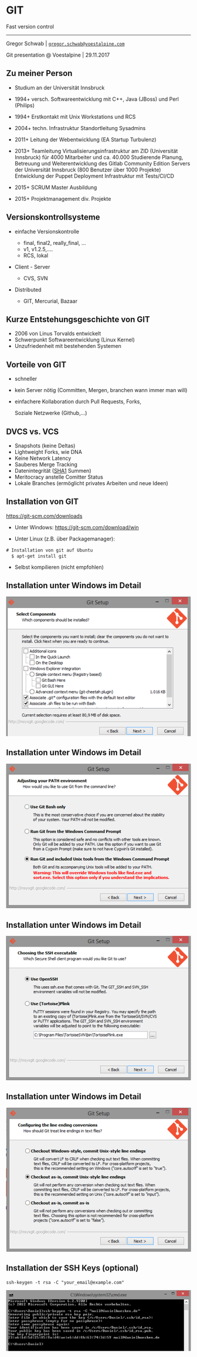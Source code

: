 # GIT

Fast version control

* * *

Gregor Schwab | [`gregor.schwab@voestalpine.com`](mailto:gregor.schwab@voestalpine.com)

Git presentation @ Voestalpine | 29.11.2017


## Zu meiner Person

* Studium an der Universität Innsbruck
* 1994+ versch. Softwareentwicklung mit C++, Java (JBoss) und Perl (Philips)
* 1994+ Erstkontakt mit Unix Workstations und RCS
* 2004+ techn. Infrastruktur Standortleitung Sysadmins
* 2011+ Leitung der Webentwicklung (EA Startup Turbulenz)


* 2013+ Teamleitung Virtualisierungsinfrastruktur am ZID (Universität Innsbruck)
  für 4000 Mitarbeiter und ca. 40.000 Studierende
  Planung, Betreuung und Weiterentwicklung des Gitlab Community Edition Servers der Universität Innsbruck (800 Benutzer über 1000 Projekte)
  Entwicklung der Puppet Deployment Infrastruktur mit Tests/CI/CD
* 2015+ SCRUM Master Ausbildung
* 2015+ Projektmanagement div. Projekte


## Versionskontrollsysteme

* einfache Versionskontrolle <!-- .element class="fragment" -->
  * final, final2, really_final, ...<!-- .element class="fragment" -->
  * v1, v1.2.5,....<!-- .element class="fragment" -->
  * RCS, lokal <!-- .element class="fragment" -->

* Client - Server <!-- .element class="fragment" -->
  * CVS, SVN <!-- .element class="fragment" -->

* Distributed <!-- .element class="fragment" -->
  * GIT, Mercurial, Bazaar <!-- .element class="fragment" -->


## Kurze Entstehungsgeschichte von GIT

* 2006 von Linus Torvalds entwickelt
* Schwerpunkt Softwareentwicklung (Linux Kernel)
* Unzufriedenheit mit bestehenden Systemen


## Vorteile von GIT

* schneller
* kein Server nötig (Committen, Mergen, branchen wann immer man will)
* einfachere Kollaboration durch Pull Requests, Forks,

   Soziale Netzwerke (Github,...)


## DVCS vs. VCS

* Snapshots (keine Deltas)
* Lightweight Forks, wie DNA
* Keine Network Latency
* Sauberes Merge Tracking
* Datenintegrität ([SHA1](https://en.wikipedia.org/wiki/SHA-1) Summen)
* Meritocracy anstelle Comitter Status
* Lokale Branches (ermöglicht privates Arbeiten und neue Ideen)


## Installation von GIT

https://git-scm.com/downloads

* Unter Windows:
https://git-scm.com/download/win

* Unter Linux (z.B. über Packagemanager):
<pre><code class="bash"># Installation von git auf Ubuntu
  $ apt-get install git
</code></pre>

* Selbst kompilieren (nicht empfohlen)


## Installation unter Windows im Detail

![setup1](images/Setup1.png)


## Installation unter Windows im Detail

![setup2](images/Setup2.png)


## Installation unter Windows im Detail

![setup3](images/Setup3.png)


## Installation unter Windows im Detail

![setup4](images/Setup4.png)


## Installation der SSH Keys (optional)

<pre><code class="bash">ssh-keygen -t rsa -C "your_email@example.com"
</code></pre>

![setup5](images/Setup5.png)
